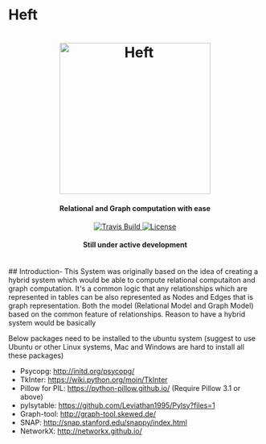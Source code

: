 # Heft
<h1 align="center">
  <img src="" alt="Heft" height="300">
   <br>
  <h4 align="center">Relational and Graph computation with ease</h4>
</h1>

<p align="center">
  <a href="">
    <img src="https://img.shields.io/travis/Raathigesh/Atmo.svg?style=flat-square"
         alt="Travis Build">
  </a>
  <a href="https://github.com/keshenjey/Heft/blob/master/LICENSE">
    <img src="https://img.shields.io/npm/l/express.svg?maxAge=2592000&style=flat-square"
         alt="License">
  </a>
  
   <h4 align="center">Still under active development</h4>
</p>
<br>
## Introduction-
This System was originally based on the idea of creating a hybrid system which would be able to compute relational computaiton and graph computation. It's a common logic that any relationships which are represented in tables can be also represented as Nodes and Edges that is graph representation. Both the model (Relational Model and Graph Model) based on the common feature of relationships. Reason to have a hybrid system would be basically 

Below packages need to be installed to the ubuntu system (suggest to use Ubuntu or other Linux systems, Mac and Windows are hard to install all these packages)
* Psycopg: http://initd.org/psycopg/
* TkInter: https://wiki.python.org/moin/TkInter
* Pillow for PIL: https://python-pillow.github.io/  (Require Pillow 3.1 or above)
* pylsytable: https://github.com/Leviathan1995/Pylsy?files=1
* Graph-tool: http://graph-tool.skewed.de/
* SNAP: http://snap.stanford.edu/snappy/index.html
* NetworkX: http://networkx.github.io/  
